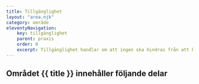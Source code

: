 ```yaml
---
title: Tillgänglighet
layout: "area.njk"
category: område
eleventyNavigation:
    key: tillgänglighet
    parent: praxis
    order: 0
    excerpt: Tillgänglighet handlar om att ingen ska hindras från att kunna använda en webb-tjänst eller applikation
---
```

## Området {{ title }} innehåller följande delar